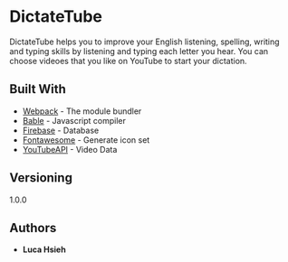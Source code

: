 # DictateTube

DictateTube helps you to improve your English listening, spelling, writing and typing skills by listening and typing each letter you hear. You can choose videoes that you like on YouTube to start your dictation.

## Built With

* [Webpack](https://webpack.js.org/) - The module bundler
* [Bable](https://babeljs.io/) - Javascript compiler
* [Firebase](https://firebase.google.com/) - Database
* [Fontawesome](https://fontawesome.com/) - Generate icon set
* [YouTubeAPI](https://developers.google.com/youtube/) - Video Data

## Versioning
1.0.0

## Authors

* **Luca Hsieh** 
